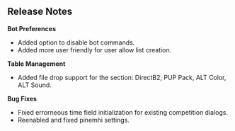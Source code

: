 ## Release Notes


**Bot Preferences**

- Added option to disable bot commands.
- Added more user friendly for user allow list creation.

**Table Management**

- Added file drop support for the section: DirectB2, PUP Pack, ALT Color, ALT Sound.

**Bug Fixes**

- Fixed errorneous time field initialization for existing competition dialogs.  
- Reenabled and fixed pinemhi settings.